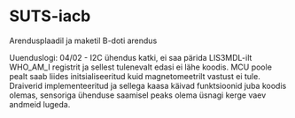 # SUTS-iacb
Arendusplaadil ja maketil B-doti arendus

Uuenduslogi:
04/02 - I2C ühendus katki, ei saa pärida LIS3MDL-ilt WHO_AM_I registrit ja sellest tulenevalt edasi ei lähe koodis. 
MCU poole pealt saab liides initsialiseeritud kuid magnetomeetrilt vastust ei tule. Draiverid implementeeritud ja sellega kaasa käivad funktsioonid juba koodis olemas, sensoriga ühenduse saamisel peaks olema üsnagi kerge vaev andmeid lugeda.
